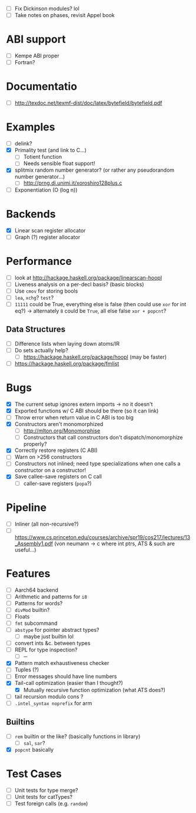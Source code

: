 - [ ] Fix Dickinson modules? lol
- [ ] Take notes on phases, revisit Appel book
# ABI support
- [ ] Kempe ABI proper
- [ ] Fortran?
# Documentatio
- [ ] http://texdoc.net/texmf-dist/doc/latex/bytefield/bytefield.pdf
# Examples
- [ ] delink?
- [x] Primality test (and link to C...)
  - [ ] Totient function
  - [ ] Needs sensible float support!
- [x] splitmix random number generator? (or rather any pseudorandom number
  generator...)
  - [ ] http://prng.di.unimi.it/xoroshiro128plus.c
- [ ] Exponentiation (O (log n))
# Backends
- [x] Linear scan register allocator
- [ ] Graph (?) register allocator
# Performance
- [ ] look at http://hackage.haskell.org/package/linearscan-hoopl
- [ ] Liveness analysis on a per-decl basis? (basic blocks)
- [ ] Use `cmov` for storing bools
- [ ] `lea`, `xchg`? `test`?
- [ ] `11111` could be True, everything else is false (then could use `xor` for
  int eq?) -> alternately `8` could be `True`, all else false `xor + popcnt`?
## Data Structures
- [ ] Difference lists when laying down atoms/IR
- [ ] Do sets actually help?
  - [ ] https://hackage.haskell.org/package/hoopl (may be faster)
- [ ] https://hackage.haskell.org/package/fmlist
# Bugs
- [x] The current setup ignores extern imports -> no it doesn't
- [x] Exported functions w/ C ABI should be there (so it can link)
- [ ] Throw error when return value in C ABI is too big
- [x] Constructors aren't monomorphized
  - [ ] http://mlton.org/Monomorphise
  - [ ] Constructors that call constructors don't dispatch/monomorphize
    properly?
- [x] Correctly restore registers (C ABI)
- [ ] Warn on >256 constructors
- [ ] Constructors not inlined; need type specializations when one calls
  a constructor on a constructor!
- [x] Save callee-save registers on C call
  - [ ] caller-save registers (`popa`?)
# Pipeline
- [ ] Inliner (all non-recursive?)
- [ ] https://www.cs.princeton.edu/courses/archive/spr19/cos217/lectures/13_Assembly1.pdf (von neumann -> c where int ptrs, ATS & such are useful...)
# Features
- [ ] Aarch64 backend
- [ ] Arithmetic and patterns for `i8`
- [ ] Patterns for words?
- [ ] `divMod` builtin?
- [ ] Floats
- [ ] `fmt` subcommand
- [ ] `abstype` for pointer abstract types?
  - [ ] maybe just builtin lol
- [ ] convert ints &c. between types
- [ ] REPL for type inspection?
  - [ ] ─
- [x] Pattern match exhaustiveness checker
- [ ] Tuples (?)
- [ ] Error messages should have line numbers
- [x] Tail-call optimization (easier than I thought?)
  - [x]  Mutually recursive function optimization (what ATS does?)
- [ ] tail recursion modulo cons ?
- [ ] `.intel_syntax noprefix` for arm
## Builtins
- [ ] `rem` builtin or the like? (basically functions in library)
  - [ ] `sal`, `sar`?
- [x] `popcnt` basically
# Test Cases
- [ ] Unit tests for type merge?
- [ ] Unit tests for catTypes?
- [ ] Test foreign calls (e.g. `random`)
